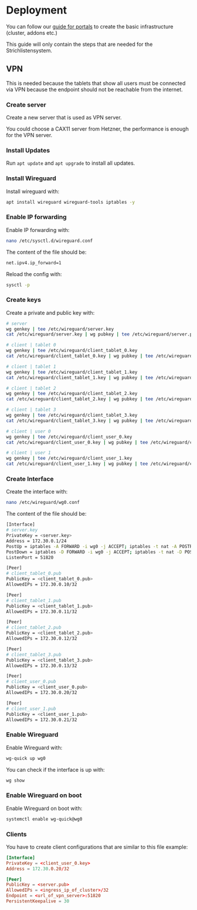 # Deployment

You can follow our [guide for portals](https://github.com/fsr5-fhaachen/portals/blob/main/deploy/README.md) to create the basic infrastructure (cluster, addons etc.)

This guide will only contain the steps that are needed for the Strichlistensystem.

## VPN

This is needed because the tablets that show all users must be connected via VPN because the endpoint should not be reachable from the internet.

### Create server

Create a new server that is used as VPN server.

You could choose a CAX11 server from Hetzner, the performance is enough for the VPN server.

### Install Updates

Run `apt update` and `apt upgrade` to install all updates.

### Install Wireguard

Install wireguard with:

```bash	
apt install wireguard wireguard-tools iptables -y
```

### Enable IP forwarding

Enable IP forwarding with:

```bash
nano /etc/sysctl.d/wireguard.conf
```

The content of the file should be:

```bash
net.ipv4.ip_forward=1
```

Reload the config with:

```bash
sysctl -p
```

### Create keys

Create a private and public key with:

```bash
# server
wg genkey | tee /etc/wireguard/server.key
cat /etc/wireguard/server.key | wg pubkey | tee /etc/wireguard/server.pub

# client | tablet 0
wg genkey | tee /etc/wireguard/client_tablet_0.key
cat /etc/wireguard/client_tablet_0.key | wg pubkey | tee /etc/wireguard/client_tablet_0.pub

# client | tablet 1
wg genkey | tee /etc/wireguard/client_tablet_1.key
cat /etc/wireguard/client_tablet_1.key | wg pubkey | tee /etc/wireguard/client_tablet_1.pub

# client | tablet 2
wg genkey | tee /etc/wireguard/client_tablet_2.key
cat /etc/wireguard/client_tablet_2.key | wg pubkey | tee /etc/wireguard/client_tablet_2.pub

# client | tablet 3
wg genkey | tee /etc/wireguard/client_tablet_3.key
cat /etc/wireguard/client_tablet_3.key | wg pubkey | tee /etc/wireguard/client_tablet_3.pub

# client | user 0
wg genkey | tee /etc/wireguard/client_user_0.key
cat /etc/wireguard/client_user_0.key | wg pubkey | tee /etc/wireguard/client_user_0.pub

# client | user 1
wg genkey | tee /etc/wireguard/client_user_1.key
cat /etc/wireguard/client_user_1.key | wg pubkey | tee /etc/wireguard/client_user_1.pub
```

### Create Interface

Create the interface with:

```bash
nano /etc/wireguard/wg0.conf
```

The content of the file should be:

```bash
[Interface]
# server.key
PrivateKey = <server.key>
Address = 172.30.0.1/24
PostUp = iptables -A FORWARD -i wg0 -j ACCEPT; iptables -t nat -A POSTROUTING -o eth0 -j MASQUERADE
PostDown = iptables -D FORWARD -i wg0 -j ACCEPT; iptables -t nat -D POSTROUTING -o eth0 -j MASQUERADE
ListenPort = 51820

[Peer]
# client_tablet_0.pub
PublicKey = <client_tablet_0.pub>
AllowedIPs = 172.30.0.10/32

[Peer]
# client_tablet_1.pub
PublicKey = <client_tablet_1.pub>
AllowedIPs = 172.30.0.11/32

[Peer]
# client_tablet_2.pub
PublicKey = <client_tablet_2.pub>
AllowedIPs = 172.30.0.12/32

[Peer]
# client_tablet_3.pub
PublicKey = <client_tablet_3.pub>
AllowedIPs = 172.30.0.13/32

[Peer]
# client_user_0.pub
PublicKey = <client_user_0.pub>
AllowedIPs = 172.30.0.20/32

[Peer]
# client_user_1.pub
PublicKey = <client_user_1.pub>
AllowedIPs = 172.30.0.21/32
```

### Enable Wireguard

Enable Wireguard with:

```bash
wg-quick up wg0
```

You can check if the interface is up with:

```bash
wg show
```

### Enable Wireguard on boot

Enable Wireguard on boot with:

```bash
systemctl enable wg-quick@wg0
```

### Clients

You have to create client configurations that are similar to this file example:

```conf
[Interface]
PrivateKey = <client_user_0.key>
Address = 172.30.0.20/32

[Peer]
PublicKey = <server.pub>
AllowedIPs = <ingress_ip_of_cluster>/32
Endpoint = <url_of_vpn_server>:51820
PersistentKeepalive = 30
```
